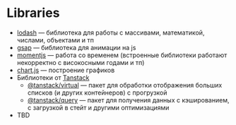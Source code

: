 # Libraries

* [lodash](https://lodash.com/docs/4.17.15#eq) — библиотека для работы с массивами, математикой, числами, объектами и тп
* [gsap](https://gsap.com) — библиотека для анимации на js
* [momentjs](https://momentjs.com/) — работа со временем (встроенные библиотеки работают некорректно с високосными годами и тп)
* [chart.js](https://www.chartjs.org/) — построение графиков
* Библиотеки от [Tanstack](https://tanstack.com/)
  * [@tanstack/virtual](https://tanstack.com/virtual/latest) — пакет для обработки отображения больших списков (и других контейнеров) с прогрузкой
  * [@tanstack/query](https://tanstack.com/query/latest) — пакет для получения данных с кэшированием, с загрузкой в стейт и другими оптимизациями
* TBD
